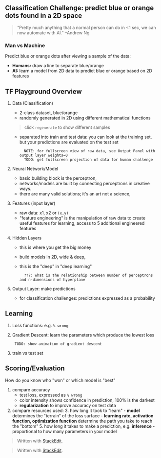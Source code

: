 

## Classification Challenge: predict blue or orange dots found in a 2D space
> “Pretty much anything that a normal person can do in <1 sec, we can now automate with AI.” –Andrew Ng
### Man vs Machine
Predict blue or orange dots after viewing a sample of the data:
-	**Humans:** draw a line to separate blue/orange	
-	**AI:** learn a model from 2D data to predict blue or orange based on 2D features
	
## TF Playground Overview
1. Data (Classification)
	- 2-class dataset, blue/orange
	- randomly generated in 2D using different mathematical functions
	> click `regenerate` to show different samples					
	- separated into train and test data: you can look at the training set, but your predictions are evaluated on the test set
	
			NOTE: for fullscreen view of raw data, see Output Panel with output layer weights=0
			TODO: get fullscreen projection of data for human challenge
	
3. Neural Network/Model
	- basic building block is the perceptron,  
	- networks/models are built by connecting perceptrons in creative ways. 
	- there are many valid solutions; it's an art not a science, 
4. Features (input layer)
	- raw data: x1, x2  or `(x,y)`
	- "feature engineering" is the manipulation of raw data to create useful features for learning, access to 5 additional engineered features
	
5. Hidden Layers
	- this is where you get the big money
	- build models in 2D, wide & deep, 
	- this is the "deep" in "deep learning"
			
			???: what is the relationship between number of perceptrons and n-dimensions of hyperplane
			
6. Output Layer: make predictions
	- for classification challenges: predictions expressed as a probability

## Learning
1. Loss functions: e.g. `% wrong`
2. Gradient Descent: learn the parameters which produce the lowest loss

		TODO: show animation of gradient descent
4. train vs test set

## Scoring/Evaluation
How do you know who  "won" or which model is "best"
1. compare accuracy
	- test loss, expressed as `% wrong`
	- color intensity shows confidence in prediction, 100% is the darkest
	- **regularization** to improve accuracy on test data
2. compare resources used:
	3. how long it took to "learn"
		- **model** determines the "terrain" of the loss surface
		- **learning rate, activation function, optimization function** determine the path you take to reach the "bottom"
	5. how long it takes to make a prediction, e.g. **inference**
		- proportional to how many parameters in your model



> Written with [StackEdit](https://stackedit.io/).

> Written with [StackEdit](https://stackedit.io/).
<!--stackedit_data:
eyJoaXN0b3J5IjpbMTU3NTcxOTMzNV19
-->